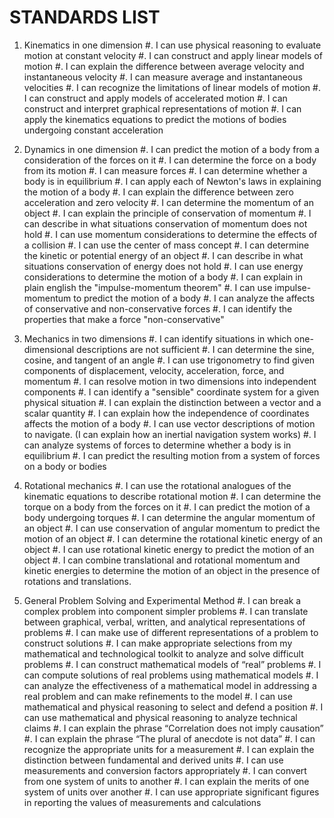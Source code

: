 STANDARDS LIST
==============


 1. Kinematics in one dimension
     #. I can use physical reasoning to evaluate motion at constant velocity
     #. I can construct and apply linear models of motion
     #. I can explain the difference between average velocity and instantaneous velocity
     #. I can measure average and instantaneous velocities
     #. I can recognize the limitations of linear models of motion
     #. I can construct and apply models of accelerated motion
     #. I can construct and interpret graphical representations of motion
     #. I can apply the kinematics equations to predict the motions of bodies
      undergoing constant acceleration

 2.  Dynamics in one dimension
     #. I can predict the motion of a body from a consideration of the forces on it
     #. I can determine the force on a body from its motion
     #. I can measure forces
     #. I can determine whether a body is in equilibrium
     #. I can apply each of Newton's laws in explaining the motion of a body
     #. I can explain the difference between zero acceleration and zero velocity
     #. I can determine the momentum of an object
     #. I can explain the principle of conservation of momentum
     #. I can describe in what situations conservation of momentum does not hold
     #. I can use momentum considerations to determine the effects of a collision
     #. I can use the center of mass concept
     #. I can determine the kinetic or potential energy of an object
     #. I can describe in what situations conservation of energy does not hold
     #. I can use energy considerations to determine the motion of a body
     #. I can explain in plain english the "impulse-momentum theorem"
     #. I can use impulse-momentum to predict the motion of a body
     #. I can analyze the affects of conservative and non-conservative forces
     #. I can identify the properties that make a force "non-conservative"

 3.  Mechanics in two dimensions
     #. I can identify situations in which one-dimensional descriptions are not sufficient
     #. I can determine the sine, cosine, and tangent of an angle
     #. I can use trigonometry to find given components of displacement, velocity, acceleration, force, and momentum
     #. I can resolve motion in two dimensions into independent components
     #. I can identify a "sensible" coordinate system for a given physical situation
     #. I can explain the distinction between a vector and a scalar quantity
     #. I can explain how the independence of coordinates affects the motion of a body
     #. I can use vector descriptions of motion to navigate.  (I can explain how an inertial navigation system works)
     #. I can analyze systems of forces to determine whether a body is in equilibrium
     #. I can predict the resulting motion from a system of forces on a body or bodies

 4.  Rotational mechanics
     #. I can use the rotational analogues of the kinematic equations to describe rotational motion
     #. I can determine the torque on a body from the forces on it
     #. I can predict the motion of a body undergoing torques
     #. I can determine the angular momentum of an object
     #. I can use conservation of angular momentum to predict the motion of an object
     #. I can determine the rotational kinetic energy of an object
     #. I can use rotational kinetic energy to predict the motion of an object
     #. I can combine translational and rotational momentum and kinetic energies to
       determine the motion of an object in the presence of rotations and translations.


10.  General Problem Solving and Experimental Method
     #. I can break a complex problem into component simpler problems
     #. I can translate between graphical, verbal, written, and analytical representations of problems
     #. I can make use of different representations of a problem to construct solutions
     #. I can make appropriate selections from my mathematical and technological toolkit to analyze and solve difficult problems
     #. I can construct mathematical models of “real” problems
     #. I can compute solutions of real problems using mathematical models
     #. I can analyze the effectiveness of a mathematical model in addressing a real problem and can make refinements to the model
     #. I can use mathematical and physical reasoning to select and defend a position
     #. I can use mathematical and physical reasoning to analyze technical claims
     #. I can explain the phrase “Correlation does not imply causation”
     #. I can explain the phrase “The plural of anecdote is not data”
     #. I can recognize the appropriate units for a measurement
     #. I can explain the distinction between fundamental and derived units
     #. I can use measurements and conversion factors appropriately
     #. I can convert from one system of units to another
     #. I can explain the merits of one system of units over another
     #. I can use appropriate significant figures in reporting the values
      of measurements and calculations



